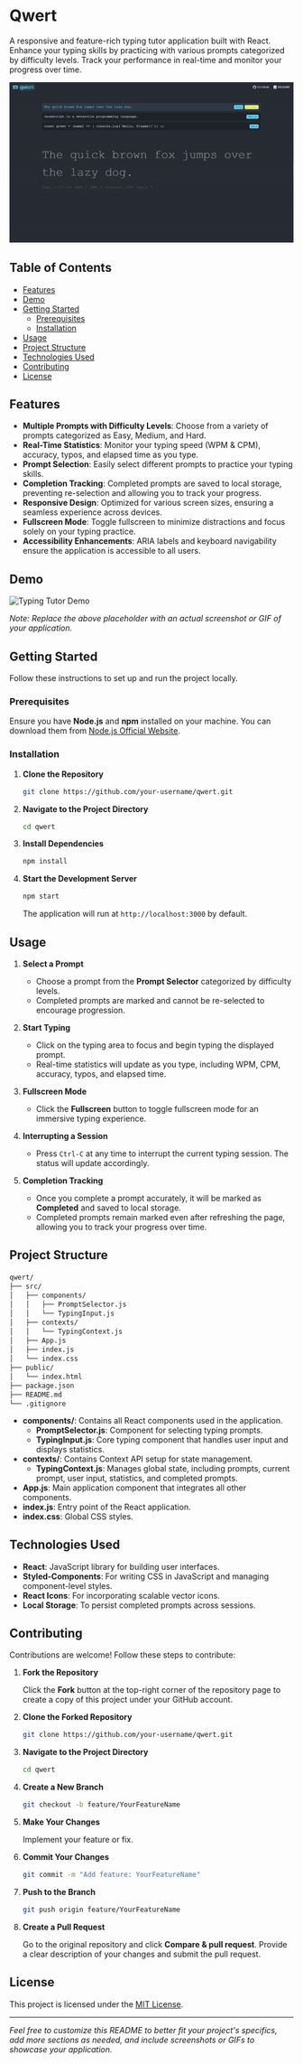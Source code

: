 # Qwert

A responsive and feature-rich typing tutor application built with React. Enhance your typing skills by practicing with various prompts categorized by difficulty levels. Track your performance in real-time and monitor your progress over time.

![qwert](./public/qwert.gif)

## Table of Contents

- [Features](#features)
- [Demo](#demo)
- [Getting Started](#getting-started)
  - [Prerequisites](#prerequisites)
  - [Installation](#installation)
- [Usage](#usage)
- [Project Structure](#project-structure)
- [Technologies Used](#technologies-used)
- [Contributing](#contributing)
- [License](#license)

## Features

- **Multiple Prompts with Difficulty Levels**: Choose from a variety of prompts categorized as Easy, Medium, and Hard.
- **Real-Time Statistics**: Monitor your typing speed (WPM & CPM), accuracy, typos, and elapsed time as you type.
- **Prompt Selection**: Easily select different prompts to practice your typing skills.
- **Completion Tracking**: Completed prompts are saved to local storage, preventing re-selection and allowing you to track your progress.
- **Responsive Design**: Optimized for various screen sizes, ensuring a seamless experience across devices.
- **Fullscreen Mode**: Toggle fullscreen to minimize distractions and focus solely on your typing practice.
- **Accessibility Enhancements**: ARIA labels and keyboard navigability ensure the application is accessible to all users.

## Demo

![Typing Tutor Demo](./screenshots/demo.gif)

*Note: Replace the above placeholder with an actual screenshot or GIF of your application.*

## Getting Started

Follow these instructions to set up and run the project locally.

### Prerequisites

Ensure you have **Node.js** and **npm** installed on your machine. You can download them from [Node.js Official Website](https://nodejs.org/).

### Installation

1. **Clone the Repository**

   ```bash
   git clone https://github.com/your-username/qwert.git
   ```

2. **Navigate to the Project Directory**

   ```bash
   cd qwert
   ```

3. **Install Dependencies**

   ```bash
   npm install
   ```

4. **Start the Development Server**

   ```bash
   npm start
   ```

   The application will run at `http://localhost:3000` by default.

## Usage

1. **Select a Prompt**

   - Choose a prompt from the **Prompt Selector** categorized by difficulty levels.
   - Completed prompts are marked and cannot be re-selected to encourage progression.

2. **Start Typing**

   - Click on the typing area to focus and begin typing the displayed prompt.
   - Real-time statistics will update as you type, including WPM, CPM, accuracy, typos, and elapsed time.

3. **Fullscreen Mode**

   - Click the **Fullscreen** button to toggle fullscreen mode for an immersive typing experience.

4. **Interrupting a Session**

   - Press `Ctrl-C` at any time to interrupt the current typing session. The status will update accordingly.

5. **Completion Tracking**

   - Once you complete a prompt accurately, it will be marked as **Completed** and saved to local storage.
   - Completed prompts remain marked even after refreshing the page, allowing you to track your progress over time.

## Project Structure

```
qwert/
├── src/
│   ├── components/
│   │   ├── PromptSelector.js
│   │   └── TypingInput.js
│   ├── contexts/
│   │   └── TypingContext.js
│   ├── App.js
│   ├── index.js
│   └── index.css
├── public/
│   └── index.html
├── package.json
├── README.md
└── .gitignore
```

- **components/**: Contains all React components used in the application.
  - **PromptSelector.js**: Component for selecting typing prompts.
  - **TypingInput.js**: Core typing component that handles user input and displays statistics.
- **contexts/**: Contains Context API setup for state management.
  - **TypingContext.js**: Manages global state, including prompts, current prompt, user input, statistics, and completed prompts.
- **App.js**: Main application component that integrates all other components.
- **index.js**: Entry point of the React application.
- **index.css**: Global CSS styles.

## Technologies Used

- **React**: JavaScript library for building user interfaces.
- **Styled-Components**: For writing CSS in JavaScript and managing component-level styles.
- **React Icons**: For incorporating scalable vector icons.
- **Local Storage**: To persist completed prompts across sessions.

## Contributing

Contributions are welcome! Follow these steps to contribute:

1. **Fork the Repository**

   Click the **Fork** button at the top-right corner of the repository page to create a copy of this project under your GitHub account.

2. **Clone the Forked Repository**

   ```bash
   git clone https://github.com/your-username/qwert.git
   ```

3. **Navigate to the Project Directory**

   ```bash
   cd qwert
   ```

4. **Create a New Branch**

   ```bash
   git checkout -b feature/YourFeatureName
   ```

5. **Make Your Changes**

   Implement your feature or fix.

6. **Commit Your Changes**

   ```bash
   git commit -m "Add feature: YourFeatureName"
   ```

7. **Push to the Branch**

   ```bash
   git push origin feature/YourFeatureName
   ```

8. **Create a Pull Request**

   Go to the original repository and click **Compare & pull request**. Provide a clear description of your changes and submit the pull request.

## License

This project is licensed under the [MIT License](./LICENSE).

---

*Feel free to customize this README to better fit your project's specifics, add more sections as needed, and include screenshots or GIFs to showcase your application.*